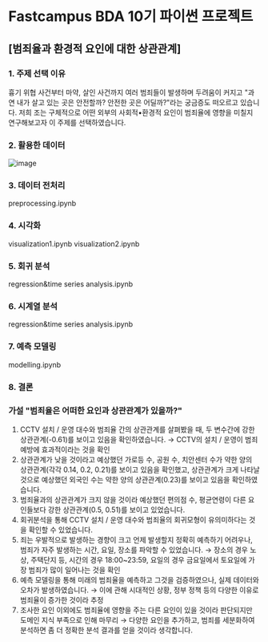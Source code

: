 # Fastcampus BDA 10기 파이썬 프로젝트
## [범죄율과 환경적 요인에 대한 상관관계]

### 1. 주제 선택 이유

   흉기 위협 사건부터 마약, 살인 사건까지 여러 범죄들이 발생하며 두려움이 커지고 "과연 내가 살고 있는 곳은 안전할까? 안전한 곳은 어딜까?"라는 궁금증도 떠오르고 있습니다.
   저희 조는 구체적으로 어떤 외부의 사회적•환경적 요인이 범죄율에 영향을 미칠지 연구해보고자 이 주제를 선택하였습니다.

### 2. 활용한 데이터

   ![image](https://github.com/jm1030/BDA/assets/88768981/2ce52ffd-8fe9-4152-8868-8d541d7a612f)

### 3. 데이터 전처리

   preprocessing.ipynb

### 4. 시각화

   visualization1.ipynb
   visualization2.ipynb

### 5. 회귀 분석

   regression&time series analysis.ipynb

### 6. 시계열 분석

   regression&time series analysis.ipynb

### 7. 예측 모델링

   modelling.ipynb

### 8. 결론

   ### 가설 "범죄율은 어떠한 요인과 상관관계가 있을까?"

   1)  CCTV 설치 / 운영 대수와 범죄율 간의 상관관계를 살펴봤을 때, 두 변수간에 강한 상관관계(-0.61)를 보이고 있음을 확인하였습니다. → CCTV의 설치 / 운영이 범죄 예방에 효과적이라는 것을 확인
   2)  상관관계가 낮을 것이라고 예상했던 가로등 수, 공원 수, 치안센터 수가 약한 양의 상관관계(각각 0.14, 0.2, 0.21)를 보이고 있음을 확인했고, 상관관계가 크게 나타날 것으로 예상했던 외국인 수는 약한 양의 상관관계(0.23)를 보이고 있음을 확인하였습니다.
   3)  범죄율과의 상관관계가 크지 않을 것이라 예상했던 편의점 수, 평균연령이 다른 요인들보다 강한 상관관계(0.5, 0.51)를 보이고 있었습니다.
   4)  회귀분석을 통해 CCTV 설치 / 운영 대수와 범죄율의 회귀모형이 유의미하다는 것을 확인할 수 있었습니다.
   5)  죄는 우발적으로 발생하는 경향이 크고 언제 발생할지 정확히 예측하기 어려우나, 범죄가 자주 발생하는 시간, 요일, 장소를 파악할 수 있었습니다. → 장소의 경우 노상, 주택단지 등, 시간의 경우 18:00~23:59, 요일의 경우 금요일에서 토요일에 가장 범죄가 많이 일어나는 것을 확인
   6)  예측 모델링을 통해 미래의 범죄율을 예측하고 그것을 검증하였으나, 실제 데이터와 오차가 발생하였습니다. → 이에 관해 시대적인 상황, 정부 정책 등의 다양한 이유로 범죄율이 증가한 것이라 추정
   7)  조사한 요인 이외에도 범죄율에 영향을 주는 다른 요인이 있을 것이라 판단되지만 도메인 지식 부족으로 인해 마무리 → 다양한 요인을 추가하고, 범죄를 세분화하여 분석하면 좀 더 정확한 분석 결과를 얻을 것이라 생각합니다.
